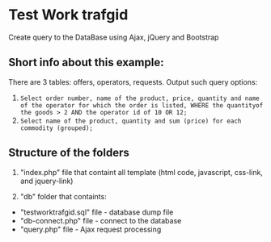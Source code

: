 # Test Work trafgid

Create query to the DataBase using Ajax, jQuery and Bootstrap

## Short info about this example:

There are 3 tables: offers, operators, requests.
Output such query options:

1. `Select order number, name of the product, price, quantity and name of the operator for which the order is listed, WHERE the quantityof the goods > 2 AND the operator id of 10 OR 12;`
2. `Select name of the product, quantity and sum (price) for each commodity (grouped);`

## Structure of the folders

1. "index.php" file that containt all template (html code, javascript, css-link, and jquery-link)

2. "db" folder that containts:

- "testworktrafgid.sql" file - database dump file
- "db-connect.php" file - connect to the database
- "query.php" file - Ajax request processing
